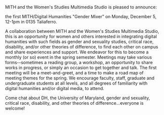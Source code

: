 MITH and the Women's Studies Multimedia Studio is pleased to announce:

the first MITH/Digital Humanities "Gender Mixer" on Monday, December 5, 12-1pm in 0135 Taliaferro.

A collaboration between MITH and the Women's Studies Multimedia Studio, this is an opportunity for women and others interested in integrating digital humanities with such fields as gender and sexuality studies, critical race, disability, and/or other theories of difference, to find each other on campus and share experiences and support. We endeavor for this to become a monthly (or so) event in the spring semester. Meetings may take various forms--sometimes a reading group, a workshop, an opportunity to share works in progress, or simply an occasion to get together and talk. The first meeting will be a meet-and-greet, and a time to make a road map of meeting themes for the spring. We encourage faculty, staff, graduate and undergraduate students at all levels, and all degrees of familiarity with digital humanities and/or digital media, to attend.

Come chat about DH, the University of Maryland, gender and sexuality, critical race, disability, and other theories of difference...everyone is welcome!